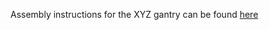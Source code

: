 Assembly instructions for the XYZ gantry can be found [here](RM220507.github.io/docs/xyz-gantry/build.html)
